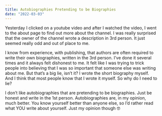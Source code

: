 ```yaml
---
title: Autobiographies Pretending to be Biographies 
date: "2022-03-03"
---
```


Yesterday I clicked on a youtube video and after I watched the video, I went to the about page to find out more about the channel. I was really surprised that the owner of the channel wrote a description in 3rd person. It just seemed really odd and out of place to me. 

I know from experience, with publishing, that authors are often required to write their own biographies, written in the 3rd person. I’ve done it several times and it always felt dishonest to me. It felt like I was trying to trick people into believing that I was so important that someone else was writing about me. But that’s a big lie, isn’t it?  I wrote the short biography myself. And I think that most people know that I wrote it myself. So why do I need to lie? 

I don’t like autobiographies that are pretending to be biographies. Just be honest and write in the 1st person. Autobiographies are, in my opinion, much better. You know yourself better than anyone else, so I’d rather read what YOU write about yourself. Just my opinion though 🤓
